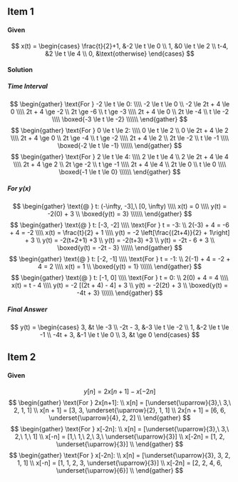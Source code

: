## Item 1
#### Given
$$
x(t) = \begin{cases}
\frac{t}{2}+1, &-2 \le t \le 0 \\
1, &0 \le t \le 2  \\
t-4, &2 \le t \le 4 \\
0, &\text{otherwise}
\end{cases}
$$

#### Solution
##### Time Interval
$$
\begin{gather}
\text{For } -2 \le t \le 0: \\\\
-2 \le t \le 0 \\
-2 \le 2t + 4 \le 0 \\\\
2t + 4 \ge -2 \\
2t \ge -6 \\
t \ge -3 \\\\
2t + 4 \le 0 \\
2t \le -4 \\
t \le -2 \\\\
\boxed{-3 \le t \le -2} \\\\\\
\end{gather}
$$
$$
\begin{gather}
\text{For } 0 \le t \le 2: \\\\
0 \le t \le 2 \\
0 \le 2t + 4 \le 2 \\\\
2t + 4 \ge 0 \\
2t \ge -4 \\
t \ge -2 \\\\
2t + 4 \le 2 \\
2t \le -2 \\
t \le -1 \\\\
\boxed{-2 \le t \le -1} \\\\\\
\end{gather}
$$
$$
\begin{gather}
\text{For } 2 \le t \le 4: \\\\
2 \le t \le 4 \\
2 \le 2t + 4 \le 4 \\\\
2t + 4 \ge 2 \\
2t \ge -2 \\
t \ge -1 \\\\
2t + 4 \le 4 \\
2t \le 0 \\
t \le 0 \\\\
\boxed{-1 \le t \le 0} \\\\\\
\end{gather}
$$
##### For $y(x)$
$$
\begin{gather}
\text{@ } t: (-\infty, -3],\ [0, \infty) \\\\
x(t) = 0 \\\\
y(t) = -2(0) + 3 \\
\boxed{y(t) = 3} \\\\\\
\end{gather}
$$
$$
\begin{gather}
\text{@ } t: [-3, -2] \\\\
\text{For } t = -3: \\
2(-3) + 4 = -6 + 4 = -2 \\\\
x(t) = \frac{t}{2} + 1 \\\\
y(t) = -2 \left[\frac{(2t+4)}{2} + 1\right] + 3 \\
y(t) = -2(t+2+1) +3 \\
y(t) = -2(t+3) +3 \\
y(t) = -2t - 6 + 3 \\
\boxed{y(t) = -2t - 3} \\\\\\
\end{gather}
$$
$$
\begin{gather}
\text{@ } t: [-2, -1] \\\\
\text{For } t = -1: \\
2(-1) + 4 = -2 + 4 = 2 \\\\
x(t) = 1 \\
\boxed{y(t) = 1} \\\\\\
\end{gather}
$$
$$
\begin{gather}
\text{@ } t: [-1, 0] \\\\
\text{For } t = 0: \\
2(0) + 4 = 4 \\\\
x(t) = t - 4 \\\\
y(t) = -2 [(2t + 4) - 4] + 3 \\
y(t) = -2(2t) + 3 \\
\boxed{y(t) = -4t + 3} \\\\\\
\end{gather}
$$
##### Final Answer
$$
y(t) = \begin{cases}
3, &t \le -3 \\
-2t - 3, &-3 \le t \le -2 \\
1, &-2 \le t \le -1 \\
-4t + 3, &-1 \le t \le 0 \\
3, &t \ge 0
\end{cases}
$$

## Item 2
#### Given
$$
y[n] = 2x[n+1] - x[-2n]
$$
$$
\begin{gather}
\text{For } 2x[n+1]: \\
x[n] = [\underset{\uparrow}{3},\ 3,\ 2, 1, 1] \\
x[n + 1] = [3, 3, \underset{\uparrow}{2}, 1, 1] \\
2x[n + 1] = [6, 6, \underset{\uparrow}{4}, 2, 2] \\
\end{gather}
$$
$$
\begin{gather}
\text{For } x[-2n]: \\
x[n] = [\underset{\uparrow}{3},\ 3,\ 2,\ 1,\ 1] \\
x[-n] = [1,\ 1,\ 2,\ 3,\ \underset{\uparrow}{3}] \\
x[-2n] = [1, 2, \underset{\uparrow}{3}] \\
\end{gather}
$$
$$
\begin{gather}
\text{For } x[-2n]: \\
x[n] = [\underset{\uparrow}{3}, 3, 2, 1, 1] \\
x[-n] = [1, 1, 2, 3, \underset{\uparrow}{3}] \\
x[-2n] = [2, 2, 4, 6, \underset{\uparrow}{6}] \\
\end{gather}
$$